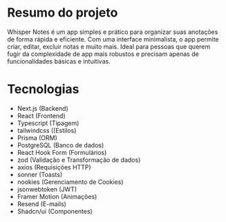 # Resumo do projeto

Whisper Notes é um app simples e prático para organizar suas anotações de forma rápida e eficiente. Com uma interface minimalista, o app permite criar, editar, excluir notas e muito mais. Ideal para pessoas que querem fugir da complexidade de app mais robustos e precisam apenas de funcionalidades básicas e intuitivas.

# Tecnologias

- Next.js (Backend)
- React (Frontend)
- Typescript (Tipagem)
- tailwindcss ((Estilos)
- Prisma (ORM)
- PostgreSQL (Banco de dados)
- React Hook Form (Formulários)
- zod (Validação e Transformação de dados)
- axios (Requisições HTTP)
- sonner (Toasts)
- nookies (Gerenciamento de Cookies)
- jsonwebtoken (JWT)
- Framer Motion (Animações)
- Resend (E-mails)
- Shadcn/ui (Componentes)
